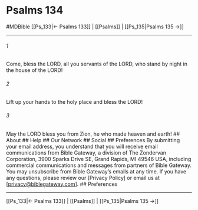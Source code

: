 # Psalms 134
#MDBible
[[Ps_133|← Psalms 133]] | [[Psalms]] | [[Ps_135|Psalms 135 →]]

***


###### 1 
Come, bless the LORD, all you servants of the LORD, who stand by night in the house of the LORD! 

###### 2 
Lift up your hands to the holy place and bless the LORD! 

###### 3 
May the LORD bless you from Zion, he who made heaven and earth! ## About ## Help ## Our Network ## Social ## Preferences By submitting your email address, you understand that you will receive email communications from Bible Gateway, a division of The Zondervan Corporation, 3900 Sparks Drive SE, Grand Rapids, MI 49546 USA, including commercial communications and messages from partners of Bible Gateway. You may unsubscribe from Bible Gateway&rsquo;s emails at any time. If you have any questions, please review our [Privacy Policy] or email us at [privacy@biblegateway.com]. ## Preferences

***

[[Ps_133|← Psalms 133]] | [[Psalms]] | [[Ps_135|Psalms 135 →]]
